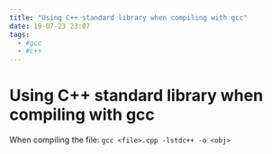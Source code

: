 ```yaml
---
title: "Using C++ standard library when compiling with gcc"
date: 19-07-23 23:07
tags: 
  - #gcc
  - #c++
---
```

# Using C++ standard library when compiling with gcc
When compiling the file:
`gcc <file>.cpp -lstdc++ -o <obj>`
